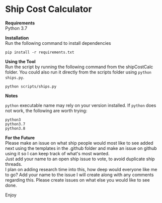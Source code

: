 # Ship Cost Calculator  

**Requirements**  
Python 3.7

**Installation**  
Run the following command to install dependencies

`pip install -r requirements.txt`

**Using the Tool**  
Run the script by running the following command from the shipCostCalc folder.
You could also run it directly from the scripts folder using `python ships.py`.

`python scripts/ships.py`

**Notes**

`python` executable name may rely on your version installed.
If `python` does not work, the following are worth trying:

`python3`  
`python3.7`  
`python3.8`

**For the Future**  
Please make an issue on what ship people would most like to see added next using 
the templates in the .github folder and make an issue on github using it so I can keep 
track of what's most wanted.   
Just add your name to an open ship issue to vote, to avoid duplicate ship threads.    
I plan on adding research time into this, how deep would everyone like me to go? Add your name to the issue I will create along with
any comments regarding this.
Please create issues on what else you would like to see done.

Enjoy
